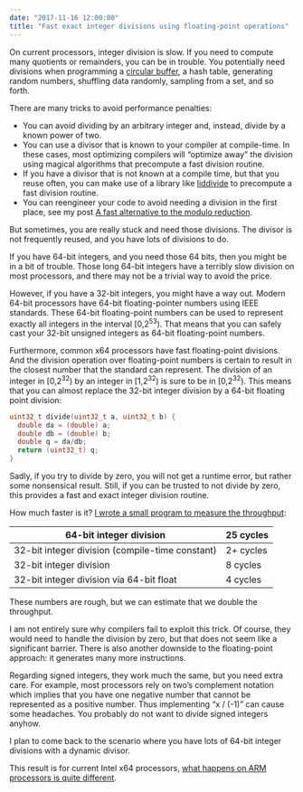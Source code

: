 ```yaml
---
date: "2017-11-16 12:00:00"
title: "Fast exact integer divisions using floating-point operations"
---
```




On current processors, integer division is slow. If you need to compute many quotients or remainders, you can be in trouble. You potentially need divisions when programming a [circular buffer](https://en.wikipedia.org/wiki/Circular_buffer), a hash table, generating random numbers, shuffling data randomly, sampling from a set, and so forth.

There are many tricks to avoid performance penalties:

- You can avoid dividing by an arbitrary integer and, instead, divide by a known power of two.
- You can use a divisor that is known to your compiler at compile-time. In these cases, most optimizing compilers will &ldquo;optimize away&rdquo; the division using magical algorithms that precompute a fast division routine.
- If you have a divisor that is not known at a compile time, but that you reuse often, you can make use of a library like [liddivide](https://github.com/ridiculousfish/libdivide) to precompute a fast division routine.
- You can reengineer your code to avoid needing a division in the first place, see my post [A fast alternative to the modulo reduction](/lemire/blog/2016/06/27/a-fast-alternative-to-the-modulo-reduction/).


But sometimes, you are really stuck and need those divisions. The divisor is not frequently reused, and you have lots of divisions to do.

If you have 64-bit integers, and you need those 64 bits, then you might be in a bit of trouble. Those long 64-bit integers have a terribly slow division on most processors, and there may not be a trivial way to avoid the price.

However, if you have a 32-bit integers, you might have a way out. Modern 64-bit processors have 64-bit floating-pointer numbers using IEEE standards. These 64-bit floating-point numbers can be used to represent exactly all integers in the interval [0,2<sup>53</sup>). That means that you can safely cast your 32-bit unsigned integers as 64-bit floating-point numbers.

Furthermore, common x64 processors have fast floating-point divisions. And the division operation over floating-point numbers is certain to result in the closest number that the standard can represent. The division of an integer in [0,2<sup>32</sup>) by an integer in [1,2<sup>32</sup>) is sure to be in [0,2<sup>32</sup>). This means that you can almost replace the 32-bit integer division by a 64-bit floating point division:
```C
uint32_t divide(uint32_t a, uint32_t b) {
  double da = (double) a;
  double db = (double) b;
  double q = da/db;
  return (uint32_t) q;
}
```


Sadly, if you try to divide by zero, you will not get a runtime error, but rather some nonsensical result. Still, if you can be trusted to not divide by zero, this provides a fast and exact integer division routine.

How much faster is it? [I wrote a small program to measure the throughput](https://github.com/lemire/Code-used-on-Daniel-Lemire-s-blog/tree/master/2017/11/16):

64-bit integer division  |25 cycles                |
-------------------------|-------------------------|
32-bit integer division (compile-time constant) |2+ cycles                |
32-bit integer division  |8 cycles                 |
32-bit integer division via 64-bit float |4 cycles                 |


These numbers are rough, but we can estimate that we double the throughput.

I am not entirely sure why compilers fail to exploit this trick. Of course, they would need to handle the division by zero, but that does not seem like a significant barrier. There is also another downside to the floating-point approach: it generates many more instructions.

Regarding signed integers, they work much the same, but you need extra care. For example, most processors rely on two&rsquo;s complement notation which implies that you have one negative number that cannot be represented as a positive number. Thus implementing &ldquo;x / (-1)&rdquo; can cause some headaches. You probably do not want to divide signed integers anyhow.

I plan to come back to the scenario where you have lots of 64-bit integer divisions with a dynamic divisor.

This result is for current Intel x64 processors, [what happens on ARM processors is quite different](/lemire/blog/2017/11/17/fast-exact-integer-divisions-using-floating-point-operations-arm-edition/).

